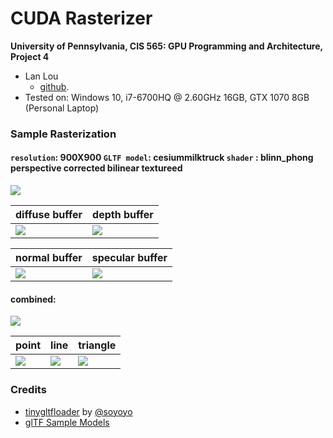 CUDA Rasterizer
===============

**University of Pennsylvania, CIS 565: GPU Programming and Architecture, Project 4**

* Lan Lou
	*  [github](https://github.com/LanLou123).
* Tested on: Windows 10, i7-6700HQ @ 2.60GHz 16GB, GTX 1070 8GB (Personal Laptop)

### Sample Rasterization

#### ```resolution```: 900X900 ```GLTF model```: cesiummilktruck ```shader``` : blinn_phong perspective corrected bilinear textureed
![](https://github.com/LanLou123/Project4-CUDA-Rasterizer/raw/master/renders/truck.gif)


diffuse buffer|depth buffer|
------------|--------
![](https://github.com/LanLou123/Project4-CUDA-Rasterizer/raw/master/renders/diffuse.gif) | ![](https://github.com/LanLou123/Project4-CUDA-Rasterizer/raw/master/renders/depth.gif)  

normal buffer|specular buffer|
------------|--------
![](https://github.com/LanLou123/Project4-CUDA-Rasterizer/raw/master/renders/normal.gif) | ![](https://github.com/LanLou123/Project4-CUDA-Rasterizer/raw/master/renders/spec.gif)

#### combined:
![](https://github.com/LanLou123/Project4-CUDA-Rasterizer/raw/master/renders/res.gif)

point|line|triangle
-----|----|-----
![](https://github.com/LanLou123/Project4-CUDA-Rasterizer/raw/master/renders/p.gif) | ![](https://github.com/LanLou123/Project4-CUDA-Rasterizer/raw/master/renders/line.gif) | ![](https://github.com/LanLou123/Project4-CUDA-Rasterizer/raw/master/renders/lamm.gif)



### Credits

* [tinygltfloader](https://github.com/syoyo/tinygltfloader) by [@soyoyo](https://github.com/syoyo)
* [glTF Sample Models](https://github.com/KhronosGroup/glTF/blob/master/sampleModels/README.md)
